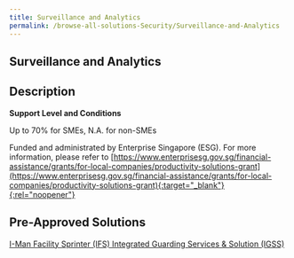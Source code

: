 ```yaml
---
title: Surveillance and Analytics
permalink: /browse-all-solutions-Security/Surveillance-and-Analytics
---
```


## Surveillance and Analytics
## Description

**Support Level and Conditions**

Up to 70% for SMEs, N.A. for non-SMEs

Funded and administrated by Enterprise Singapore (ESG). For more information, please refer to
[https://www.enterprisesg.gov.sg/financial-assistance/grants/for-local-companies/productivity-solutions-grant](https://www.enterprisesg.gov.sg/financial-assistance/grants/for-local-companies/productivity-solutions-grant){:target="_blank"}{:rel="noopener"}

## Pre-Approved Solutions

<a href='/productivity-solutions-grant/solutionrepo/solution1985' target='_blank'>I-Man Facility Sprinter (IFS) Integrated Guarding Services & Solution (IGSS)</a><br>

